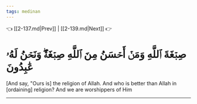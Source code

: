 ```yaml
---
tags: medinan
---
```


👈 [[2-137.md|Prev]] | [[2-139.md|Next]] 👉

# صِبۡغَةَ ٱللَّهِ وَمَنۡ أَحۡسَنُ مِنَ ٱللَّهِ صِبۡغَةٗۖ وَنَحۡنُ لَهُۥ عَٰبِدُونَ

[And say, "Ours is] the religion of Allah. And who is better than Allah in [ordaining] religion? And we are worshippers of Him

---

